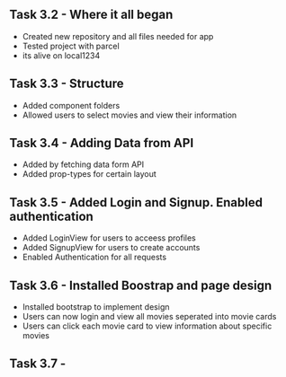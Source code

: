 ## Task 3.2 - Where it all began
- Created new repository and all files needed for app
- Tested project with parcel
- its alive on local1234
## Task 3.3 - Structure
- Added component folders
- Allowed users to select movies and view their information
## Task 3.4 - Adding Data from API
- Added by fetching data form API
- Added prop-types for certain layout
## Task 3.5 - Added Login and Signup. Enabled authentication
- Added LoginView for users to acceess profiles
- Added SignupView for users to create accounts
- Enabled Authentication for all requests
## Task 3.6 - Installed Boostrap and page design
- Installed bootstrap to implement design
- Users can now login and view all movies seperated into movie cards
- Users can click each movie card to view information about specific movies
## Task 3.7 - 